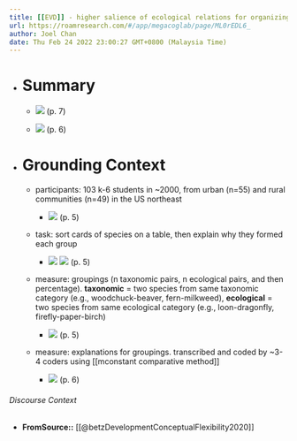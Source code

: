 ```yaml
---
title: [[EVD]] - higher salience of ecological relations for organizing living things for children from rural vs. urban communities - [[@betzDevelopmentConceptualFlexibility2020]]
url: https://roamresearch.com/#/app/megacoglab/page/ML0rEDL6_
author: Joel Chan
date: Thu Feb 24 2022 23:00:27 GMT+0800 (Malaysia Time)
---
```


- # Summary

    - ![](https://firebasestorage.googleapis.com/v0/b/firescript-577a2.appspot.com/o/imgs%2Fapp%2Fmegacoglab%2Fn083KmCqn9.png?alt=media&token=3c5108ca-a2dd-4cab-bafa-bca245fd2b84) (p. 7)

    - ![](https://firebasestorage.googleapis.com/v0/b/firescript-577a2.appspot.com/o/imgs%2Fapp%2Fmegacoglab%2FLjZDer1kgX.png?alt=media&token=a59311f7-8609-41d0-a607-8036fcf839a2) (p. 6)
- # Grounding Context

    - participants: 103 k-6 students in ~2000, from urban (n=55) and rural communities (n=49) in the US northeast

        - ![](https://firebasestorage.googleapis.com/v0/b/firescript-577a2.appspot.com/o/imgs%2Fapp%2Fmegacoglab%2F-Vz1fdkun6.png?alt=media&token=804e2cfc-0650-40a9-b700-bf18b89a0df1) (p. 5)

    - task: sort cards of species on a table, then explain why they formed each group

        - ![](https://firebasestorage.googleapis.com/v0/b/firescript-577a2.appspot.com/o/imgs%2Fapp%2Fmegacoglab%2FUnzrncGGBJ.png?alt=media&token=ce94a518-bc80-474a-8c44-64f97d0f7017)
![](https://firebasestorage.googleapis.com/v0/b/firescript-577a2.appspot.com/o/imgs%2Fapp%2Fmegacoglab%2FJzeSRM_wYP.png?alt=media&token=3a1763cf-8fd0-4256-83a8-d915e94616af) (p. 5)

    - measure: groupings (n taxonomic pairs, n ecological pairs, and then percentage). **taxonomic** = two species from same taxonomic category (e.g., woodchuck-beaver, fern-milkweed), **ecological** = two species from same ecological category (e.g., loon-dragonfly, firefly-paper-birch)

        - ![](https://firebasestorage.googleapis.com/v0/b/firescript-577a2.appspot.com/o/imgs%2Fapp%2Fmegacoglab%2FTEMCE72xZz.png?alt=media&token=48b8651d-8ea9-49b8-8d5b-1474f5279c67) (p. 5)

    - measure: explanations for groupings. transcribed and coded by ~3-4 coders using [[mconstant comparative method]]

        - ![](https://firebasestorage.googleapis.com/v0/b/firescript-577a2.appspot.com/o/imgs%2Fapp%2Fmegacoglab%2Fz33lkPjFOf.png?alt=media&token=54e546c0-e25e-4cea-af30-f82bb3ebee26) (p. 6)

###### Discourse Context

- **FromSource::** [[@betzDevelopmentConceptualFlexibility2020]]
